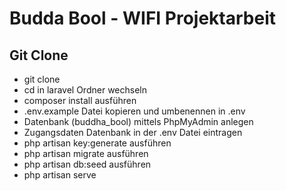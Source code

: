 # Budda Bool - WIFI Projektarbeit

## Git Clone

- git clone <Pfad>
- cd in laravel Ordner wechseln
- composer install ausführen
- .env.example Datei kopieren und umbenennen in .env
- Datenbank (buddha_bool) mittels PhpMyAdmin anlegen
- Zugangsdaten Datenbank in der .env Datei eintragen
- php artisan key:generate ausführen
- php artisan migrate ausführen
- php artisan db:seed ausführen
- php artisan serve